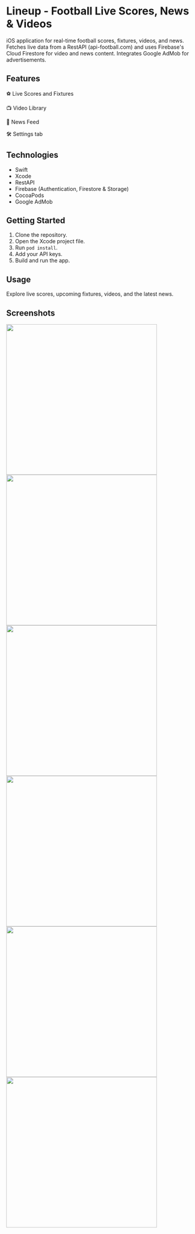 # 

# Lineup - Football Live Scores, News & Videos

iOS application for real-time football scores, fixtures, videos, and news. Fetches live data from a RestAPI (api-football.com) and uses Firebase's Cloud Firestore for video and news content. Integrates Google AdMob for advertisements.

## Features

 ⚽️  Live Scores and Fixtures 

 📺  Video Library

 📰  News Feed

 🛠️  Settings tab

## Technologies

- Swift
- Xcode
- RestAPI
- Firebase (Authentication, Firestore & Storage)
- CocoaPods
- Google AdMob

## Getting Started

1. Clone the repository.
2. Open the Xcode project file.
3. Run `pod install`.
4. Add your API keys.
4. Build and run the app.

## Usage

Explore live scores, upcoming fixtures, videos, and the latest news.

## Screenshots

<img src="https://github.com/hudeifaosman/Lineup/assets/158350676/57e66325-f378-4a74-9cb5-3148a153a73c" height="400">
<img src="https://github.com/hudeifaosman/Lineup/assets/158350676/f325d00e-e98b-49fc-8a29-5a8a12574a7b" height="400">
<img src="https://github.com/hudeifaosman/Lineup/assets/158350676/63158ee7-5d4f-4239-bee6-4e9ba4c54245" height="400">
<img src="https://github.com/hudeifaosman/Lineup/assets/158350676/b46a9d41-6e34-46e5-a714-df38b732f0ad" height="400">
<img src="https://github.com/hudeifaosman/Lineup/assets/158350676/5909bb4a-0f10-4ccb-a5af-4848e6a5bbdf" height="400">
<img src="https://github.com/hudeifaosman/Lineup/assets/158350676/e865e87a-621e-409a-b68b-d681489b91ff" height="400">
